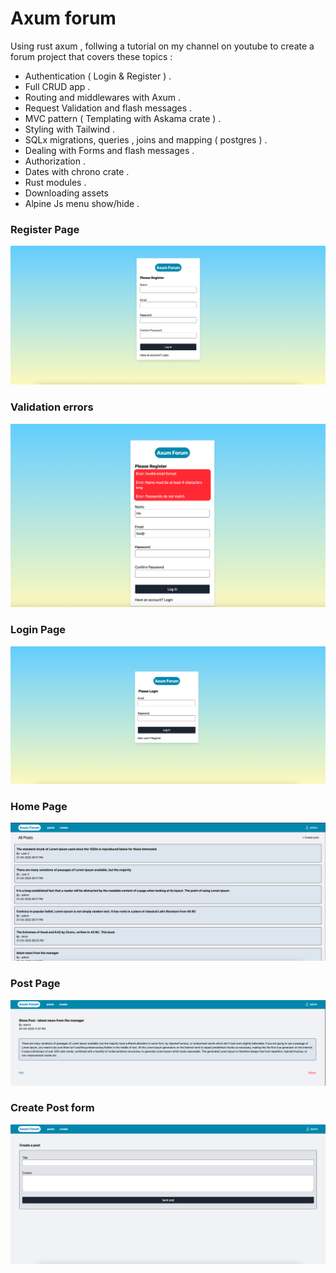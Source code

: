 # Axum forum

Using rust axum , follwing a tutorial on my channel on youtube to create a forum project that covers these topics :

- Authentication ( Login & Register ) .
- Full CRUD app .
- Routing and middlewares with Axum .
- Request Validation and flash messages .
- MVC pattern ( Templating with Askama crate ) .
- Styling with Tailwind .
- SQLx migrations, queries , joins and mapping ( postgres ) .
- Dealing with Forms and flash messages .
- Authorization .
- Dates with chrono crate .
- Rust modules .
- Downloading assets
- Alpine Js menu show/hide .

### Register Page

![Register](screenshots/register.png)

### Validation errors

![Register](screenshots/errors.png)

### Login Page

![login](screenshots/login.png)

### Home Page

![Home](screenshots/home.png)

### Post Page

![Post](screenshots/post.png)

### Create Post form

![form](screenshots/form.png)
